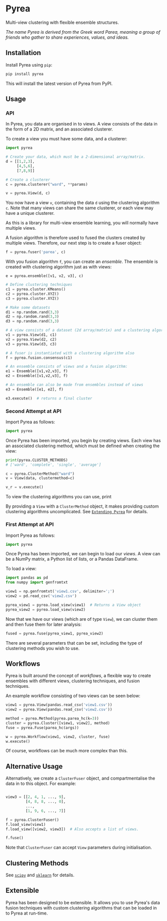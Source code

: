 # Pyrea
Multi-view clustering with flexible ensemble structures.

_The name Pyrea is derived from the Greek word Parea, meaning a group of friends who gather to share experiences, values, and ideas._

## Installation

Install Pyrea using `pip`:

```bash
pip install pyrea
```

This will install the latest version of Pyrea from PyPI.

## Usage

### API

In Pyrea, you data are organised in to views. A view consists of the data in the
form of a 2D matrix, and an associated clusterer.

To create a view you must have some data, and a clusterer:

```python
import pyrea

# Create your data, which must be a 2-dimensional array/matrix.
d = [[1,2,3],
     [4,5,6],
     [7,8,9]]

# Create a clusterer
c = pyrea.clusterer("ward", **params)

v = pyrea.View(d, c)
```
You now have a view `v`, containing the data `d` using the clustering algorithm
`c`. Note that many views can share the same clusterer, or each view may have a
unique clusterer.

As this is a library for multi-view ensemble learning, you will normally have
multiple views.

A fusion algorithm is therefore used to fused the clusters created by multiple
views. Therefore, our next step is to create a fuser object:

```python
f = pyrea.fuser('parea', c)
```

With you fusion algorithm `f`, you can create an *ensemble*. The ensemble is
created with clustering algorithm just as with views:

```pythom
e = pyrea.ensemble([v1, v2, v3], c)
```


```python
# Define clustering techniques
c1 = pyrea.cluster.KMeans()
c2 = pyrea.cluster.XYZ()
c3 = pyrea.cluster.XYZ()

# Make some datasets
d1 = np.random.rand(3,3)
d2 = np.random.rand(3,3)
d3 = np.random.rand(3,3)

# A view consists of a dataset (2d array/matrix) and a clustering algorithm
v1 = pyrea.View(d1, c1)
v2 = pyrea.View(d2, c2)
v3 = pyrea.View(d3, c3)

# A fuser is instantiated with a clustering algorithm also
f = pyrea.fusion.consensus(c1)

# An ensemble consists of views and a fusion algorithm:
e1 = Ensemble([v1,v2,v3], f)
e2 = Ensemble([v1,v2,v3], f)

# An ensemble can also be made from ensembles instead of views
e3 = Ensemble([e1, e2], f)

e3.execute()  # returns a final cluster
```

### Second Attempt at API

Import Pyrea as follows:

```python
import pyrea
```

Once Pyrea has been imported, you begin by creating views. Each view has an associated clustering method, which must be defined when creating the view:

```python
print(pyrea.CLUSTER_METHODS)
# ['ward', 'complete', 'single', 'average']

c = pyrea.ClusterMethod("ward")
v = View(data, clustermethod=c)

v_r = v.execute()
```

To view the clustering algorithms you can use, print

By providing a `View` with a `ClusterMethod` object, it makes providing custom clustering algorithms uncomplicated. See [`Extending Pyrea`](https://pyrea.readthedocs.org/pyrea/extending.html#custom-clustering-algorithms) for details.


### First Attempt at API

Import Pyrea as follows:

```python
import pyrea
```

Once Pyrea has been imported, we can begin to load our _views_. A view can be a NumPy matrix, a Python list of lists, or a Pandas DataFrame.

To load a view:

```python
import pandas as pd
from numpy import genfromtxt

view1 = np.genfromtxt('view1.csv', delimiter=';')
view2 = pd.read_csv('view2.csv')

pyrea_view1 = pyrea.load_view(view1)  # Returns a View object
pyrea_view2 = pyrea.load_view(view2)
```

Now that we have our views (which are of type `View`), we can cluster them and then fuse them for later analysis:

```python
fused = pyrea.fuse(pyrea_view1, pyrea_view2)
```

There are several parameters that can be set, including the type of clustering methods you wish to use.

## Workflows
Pyrea is built around the concept of *workflows*, a flexible way to create ensembles with different views, clustering techniques, and fusion techniques.

An example workflow consisting of two views can be seen below:

```python
view1 = pyrea.View(pandas.read_csv('view1.csv'))
view2 = pyrea.View(pandas.read_csv('view2.csv'))

method = pyrea.Method(pyrea.parea_hc(k=3))
cluster = pyrea.Cluster([view1, view2], method)
fuse = pyrea.Fuse(parea_hc(args))

w = pyrea.Workflow(view1, view2, cluster, fuse)
w.execute()
```

Of course, workflows can be much more complex than this.

## Alternative Usage

Alternatively, we create a `ClusterFuser` object, and compartmentalise the data in to this object. For example:

```python

view3 = [[2, 4, 1, ..., 9],
         [4, 8, 8, ..., 0],
         ...,
         [1, 9, 6, ..., 7]]

f = pyrea.ClusterFuser()
f.load_view(view1)
f.load_view([view2, view3])  # Also accepts a list of views.

f.fuse()
```

Note that `ClusterFuser` can accept `View` parameters during initialisation.

## Clustering Methods

See [`scipy`](https://docs.scipy.org/doc/scipy/reference/cluster.html) and [`sklearn`](https://scikit-learn.org/stable/modules/clustering.html) for details.

## Extensible

Pyrea has been designed to be extensible. It allows you to use Pyrea's data fusion techniques with custom clustering algorithms that can be loaded in to Pyrea at run-time.
